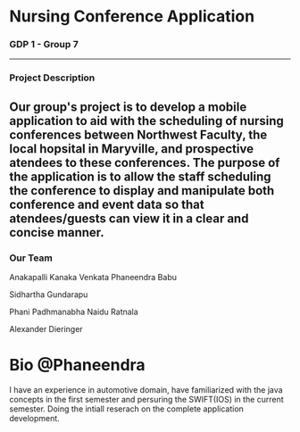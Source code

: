 # Nursing Conference Application
### GDP 1 - Group 7
---

### Project Description
Our group's project is to develop a mobile application to aid with the scheduling of nursing conferences between Northwest Faculty, the local hopsital in Maryville, and prospective atendees to these conferences.  The purpose of the application is to allow the staff scheduling the conference to display and manipulate both conference and event data so that atendees/guests can view it in a clear and concise manner.
---

### Our Team
Anakapalli Kanaka Venkata Phaneendra Babu

Sidhartha Gundarapu

Phani Padhmanabha Naidu Ratnala

Alexander Dieringer

# Bio @Phaneendra
 I have an experience in automotive domain, have familiarized with the java concepts in the first semester and persuring the SWIFT(IOS) in the current semester.
 Doing the intiall reserach on the complete application development.